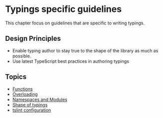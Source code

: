 # Typings specific guidelines

This chapter focus on guidelines that are specific to writing typings.

## Design Principles

- Enable typing author to stay true to the shape of the library as much as possible.
- Use latest TypeScript best practices in authoring typings

## Topics

- [Functions](./functions.md)
- [Overloading](./overloading.md)
- [Namespaces and Modules](./namespaces-and-modules.md)
- [Shape of typings](./shape-of-typings.md)
- [tslint configuration](./tslint.md)
